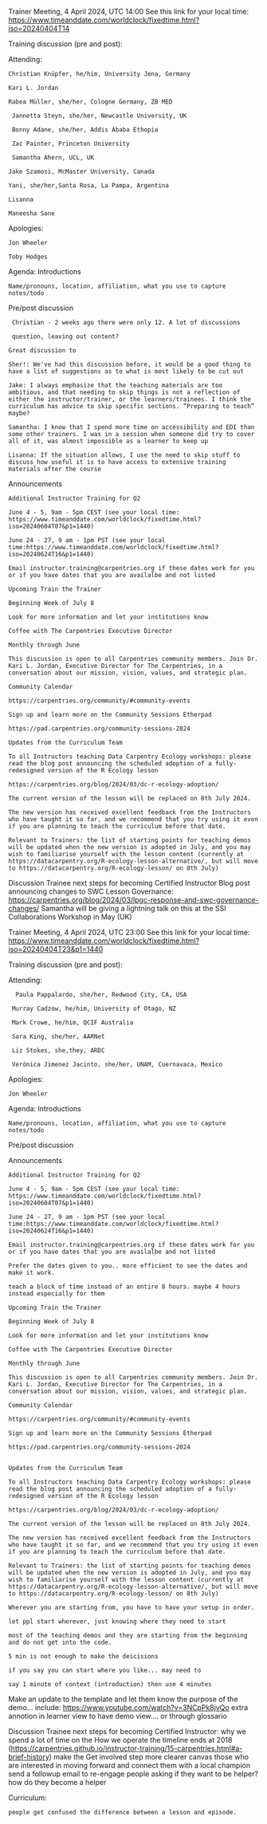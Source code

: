 Trainer Meeting, 4 April 2024, UTC 14:00 
See this link for your local time: https://www.timeanddate.com/worldclock/fixedtime.html?iso=20240404T14

Training discussion (pre and post):



Attending:  

    Christian Knüpfer, he/him, University Jena, Germany

    Kari L. Jordan

    Rabea Müller, she/her, Cologne Germany, ZB MED

     Jannetta Steyn, she/her, Newcastle University, UK

     Bonny Adane, she/her, Addis Ababa Ethopia

     Zac Painter, Princeton University

     Samantha Ahern, UCL, UK

    Jake Szamosi, McMaster University, Canada

    Yani, she/her,Santa Rosa, La Pampa, Argentina

    Lisanna

    Maneesha Sane


Apologies: 

    Jon Wheeler

    Toby Hodges


Agenda:
Introductions

    Name/pronouns, location, affiliation, what you use to capture notes/todo


Pre/post discussion

     Christian - 2 weeks ago there were only 12. A lot of discussions 

     question, leaving out content? 

    Great discussion to 

    Sher!: We've had this discussion before, it would be a good thing to have a list of suggestions as to what is most likely to be cut out 

    Jake: I always emphasize that the teaching materials are too ambitious, and that needing to skip things is not a reflection of either the instructor/trainer, or the learners/trainees. I think the curriculum has advice to skip specific sections. “Preparing to teach” maybe?

    Samantha: I know that I spend more time on accessibility and EDI than some other trainers. I was in a session when someone did try to cover all of it, was almost impossible as a learner to keep up

    Lisanna: If the situation allows, I use the need to skip stuff to discuss how useful it is to have access to extensive training materials after the course


Announcements

    Additional Instructor Training for Q2

    June 4 - 5, 9am - 5pm CEST (see your local time: https://www.timeanddate.com/worldclock/fixedtime.html?iso=20240604T07&p1=1440)

    June 24 - 27, 9 am - 1pm PST (see your local time:https://www.timeanddate.com/worldclock/fixedtime.html?iso=20240624T16&p1=1440)

    Email instructor.training@carpentries.org if these dates work for you or if you have dates that you are availalbe and not listed

    Upcoming Train the Trainer

    Beginning Week of July 8

    Look for more information and let your institutions know

    Coffee with The Carpentries Executive Director

    Monthly through June

    This discussion is open to all Carpentries community members. Join Dr. Kari L. Jordan, Executive Director for The Carpentries, in a conversation about our mission, vision, values, and strategic plan.

    Community Calendar 

    https://carpentries.org/community/#community-events

    Sign up and learn more on the Community Sessions Etherpad

    https://pad.carpentries.org/community-sessions-2024

    Updates from the Curriculum Team

    To all Instructors teaching Data Carpentry Ecology workshops: please read the blog post announcing the scheduled adoption of a fully-redesigned version of the R Ecology lesson 

    https://carpentries.org/blog/2024/03/dc-r-ecology-adoption/

    The current version of the lesson will be replaced on 8th July 2024. 

    The new version has received excellent feedback from the Instructors who have taught it so far, and we recommend that you try using it even if you are planning to teach the curriculum before that date.

    Relevant to Trainers: the list of starting points for teaching demos will be updated when the new version is adopted in July, and you may wish to familiarise yourself with the lesson content (currently at https://datacarpentry.org/R-ecology-lesson-alternative/, but will move to https://datacarpentry.org/R-ecology-lesson/ on 8th July)


Discussion 
Trainee next steps for becoming Certified Instructor 
Blog post announcing changes to SWC Lesson Governance: https://carpentries.org/blog/2024/03/lpgc-response-and-swc-governance-changes/
Samantha will be giving a lightning talk on this at the SSI Collaborations Workshop in May (UK)



Trainer Meeting, 4 April 2024, UTC 23:00 
See this link for your local time: https://www.timeanddate.com/worldclock/fixedtime.html?iso=20240404T23&p1=1440

Training discussion (pre and post):



Attending:  

      Paula Pappalardo, she/her, Redwood City, CA, USA

     Murray Cadzow, he/him, University of Otago, NZ

     Mark Crowe, he/him, QCIF Australia

     Sara King, she/her, AARNet

     Liz Stokes, she,they, ARDC

     Verónica Jimenez Jacinto, she/her, UNAM, Cuernavaca, Mexico

     



Apologies: 

    Jon Wheeler


Agenda:
Introductions

    Name/pronouns, location, affiliation, what you use to capture notes/todo


Pre/post discussion

     

     

     


Announcements

    Additional Instructor Training for Q2

    June 4 - 5, 9am - 5pm CEST (see your local time: https://www.timeanddate.com/worldclock/fixedtime.html?iso=20240604T07&p1=1440)

    June 24 - 27, 9 am - 1pm PST (see your local time:https://www.timeanddate.com/worldclock/fixedtime.html?iso=20240624T16&p1=1440)

    Email instructor.training@carpentries.org if these dates work for you or if you have dates that you are availalbe and not listed

    Prefer the dates given to you.. more efficient to see the dates and make it work. 

    teach a block of time instead of an entire 8 hours. maybe 4 hours instead especially for them 

    Upcoming Train the Trainer

    Beginning Week of July 8

    Look for more information and let your institutions know

    Coffee with The Carpentries Executive Director

    Monthly through June

    This discussion is open to all Carpentries community members. Join Dr. Kari L. Jordan, Executive Director for The Carpentries, in a conversation about our mission, vision, values, and strategic plan.

    Community Calendar 

    https://carpentries.org/community/#community-events

    Sign up and learn more on the Community Sessions Etherpad

    https://pad.carpentries.org/community-sessions-2024


    Updates from the Curriculum Team

    To all Instructors teaching Data Carpentry Ecology workshops: please read the blog post announcing the scheduled adoption of a fully-redesigned version of the R Ecology lesson 

    https://carpentries.org/blog/2024/03/dc-r-ecology-adoption/

    The current version of the lesson will be replaced on 8th July 2024. 

    The new version has received excellent feedback from the Instructors who have taught it so far, and we recommend that you try using it even if you are planning to teach the curriculum before that date.

    Relevant to Trainers: the list of starting points for teaching demos will be updated when the new version is adopted in July, and you may wish to familiarise yourself with the lesson content (currently at https://datacarpentry.org/R-ecology-lesson-alternative/, but will move to https://datacarpentry.org/R-ecology-lesson/ on 8th July)

    Wherever you are starting from, you have to have your setup in order. 

    let ppl start wherever, just knowing where they need to start

    most of the teaching demos and they are starting from the beginning and do not get into the code. 

    5 min is not enough to make the deicisions 

    if you say you can start where you like... may need to 

    say 1 minute of context (introduction) then use 4 minutes 


Make an update to the template and let them know the purpose of the demo... 
include: https://www.youtube.com/watch?v=3NCpPk8jvQo
extra annotion in learner view to have demo view.... or through glossario 



Discussion 
Trainee next steps for becoming Certified Instructor: 
why we spend a lot of time on the How we operate
the timeline ends at 2018 (https://carpentries.github.io/instructor-training/15-carpentries.html#a-brief-history)
make the Get involved step more clearer
canvas those who are interested in moving forward and connect them with a local champion 
send a followup email to re-engage
people asking if they want to be helper? how do they become a helper 

Curriculum: 

    people get confused the difference between a lesson and episode. 






